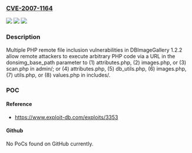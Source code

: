 ### [CVE-2007-1164](https://cve.mitre.org/cgi-bin/cvename.cgi?name=CVE-2007-1164)
![](https://img.shields.io/static/v1?label=Product&message=n%2Fa&color=blue)
![](https://img.shields.io/static/v1?label=Version&message=n%2Fa&color=blue)
![](https://img.shields.io/static/v1?label=Vulnerability&message=n%2Fa&color=brighgreen)

### Description

Multiple PHP remote file inclusion vulnerabilities in DBImageGallery 1.2.2 allow remote attackers to execute arbitrary PHP code via a URL in the donsimg_base_path parameter to (1) attributes.php, (2) images.php, or (3) scan.php in admin/; or (4) attributes.php, (5) db_utils.php, (6) images.php, (7) utils.php, or (8) values.php in includes/.

### POC

#### Reference
- https://www.exploit-db.com/exploits/3353

#### Github
No PoCs found on GitHub currently.


